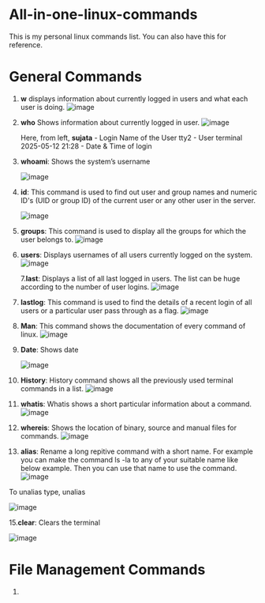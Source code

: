 # All-in-one-linux-commands
This is my personal linux commands list. You can also have this for reference.

# General Commands
1. **w** displays information about currently logged in users and what each user is doing.
![image](https://github.com/user-attachments/assets/30f07602-b89a-435d-b3b9-8406bf087b7d)


2. **who** Shows information about currently logged in user.
![image](https://github.com/user-attachments/assets/70009ce3-a6bf-42fd-87e5-fe1f7c23d82d)

    Here, from left, **sujata** - Login Name of the User
tty2 - User terminal
2025-05-12 21:28 - Date & Time of login

3. **whoami**: Shows the system’s username
   
   ![image](https://github.com/user-attachments/assets/20cff28e-9dee-451d-98e3-7c01806c29d6)

4. **id**: This command is used to find out user and group names and numeric ID's (UID or group ID) of the current user or any other user in the server.

   ![image](https://github.com/user-attachments/assets/a5528a0f-7070-44b0-9e55-d2396f99aaa2)
5. **groups**: This command is used to display all the groups for which the user belongs to.
    ![image](https://github.com/user-attachments/assets/8dce3e1a-2492-407c-98b2-010884af7839)
6. **users**: Displays usernames of all users currently logged on the system.
    ![image](https://github.com/user-attachments/assets/e3de4695-a6b8-4367-8671-27c0466fed91)
   
   7.**last**: Displays a list of all last logged in users. The list can be huge according to the number of user logins.
         ![image](https://github.com/user-attachments/assets/bedb2d00-53de-4932-9819-ddc83088c4ac) 
       
  8. **lastlog**: This command is used to find the details of a recent login of all users or a particular user pass through as a flag.
  ![image](https://github.com/user-attachments/assets/2c6096da-3925-4f56-b4df-1b428f126d89)

9. **Man**: This command shows the documentation of every command of linux.
    ![image](https://github.com/user-attachments/assets/390a3ef2-afa5-47b2-8604-75eca2a63054)

10. **Date**: Shows date

    ![image](https://github.com/user-attachments/assets/3a07908a-7ecc-4880-b6a1-c9fc01045213)

11. **History**: History command shows all the previously used terminal commands in a list.
    ![image](https://github.com/user-attachments/assets/26b02463-4152-426f-b534-32770d204177)


12. **whatis**: Whatis shows a short particular information about a command.
    ![image](https://github.com/user-attachments/assets/196a40ab-67db-4f6b-9f12-50afb807df8f)

13. **whereis**: Shows the location of binary, source and manual files for commands.
    ![image](https://github.com/user-attachments/assets/92f24a49-9b75-4960-98d0-fb0b61bf2e31)

14. **alias**: Rename a long repitive command with a short name. For example you can make the command ls -la to any of your suitable name like below example. Then you can use that name to use the command.
    ![image](https://github.com/user-attachments/assets/2352380d-2cb0-417f-ac93-12e22d4d1da0)

To unalias type,
unalias <your alias name>

   ![image](https://github.com/user-attachments/assets/048346eb-73bf-4c45-bc6f-fee16bd9045d)


15.**clear**: Clears the terminal

   ![image](https://github.com/user-attachments/assets/46a4909a-2635-41e9-84eb-ee8d212d7be5)


# File Management Commands

1. 
